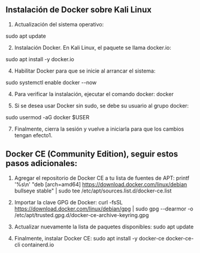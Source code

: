 
## Instalación de Docker sobre Kali Linux

1.	Actualización del sistema operativo:

sudo apt update

2.	Instalación Docker. En Kali Linux, el paquete se llama docker.io:
   
sudo apt install -y docker.io

4.	Habilitar Docker para que se inicie al arrancar el sistema:

sudo systemctl enable docker --now

4.	Para verificar la instalación, ejecutar el comando docker:
docker

5.	Si se desea usar Docker sin sudo, se debe su usuario al grupo docker:
   
sudo usermod -aG docker $USER

7.	Finalmente, cierra la sesión y vuelve a iniciarla para que los cambios tengan efecto1.

## Docker CE (Community Edition), seguir estos pasos adicionales:

1.	Agregar el repositorio de Docker CE a tu lista de fuentes de APT:
printf '%s\\n' "deb [arch=amd64] https://download.docker.com/linux/debian bullseye stable" | sudo tee /etc/apt/sources.list.d/docker-ce.list

2.	Importar la clave GPG de Docker:
curl -fsSL https://download.docker.com/linux/debian/gpg | sudo gpg --dearmor -o /etc/apt/trusted.gpg.d/docker-ce-archive-keyring.gpg

3.	Actualizar nuevamente la lista de paquetes disponibles:
sudo apt update

4.	Finalmente, instalar Docker CE:
sudo apt install -y docker-ce docker-ce-cli containerd.io

